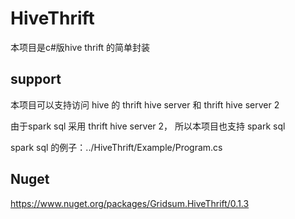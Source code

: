 ﻿# HiveThrift

本项目是c#版hive thrift 的简单封装

## support 

本项目可以支持访问 hive 的 thrift hive server 和 thrift hive server 2

由于spark sql 采用 thrift hive server 2， 所以本项目也支持 spark sql 

spark sql 的例子：../HiveThrift/Example/Program.cs

## Nuget

https://www.nuget.org/packages/Gridsum.HiveThrift/0.1.3
